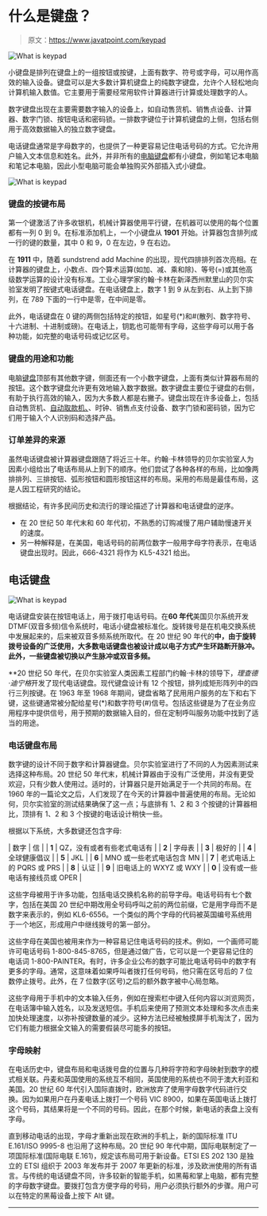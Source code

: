 # 什么是键盘？

> 原文：<https://www.javatpoint.com/keypad>

![What is keypad](img/3f9e151f4ccd9e1d08e69af7b0cfec68.png)

小键盘是排列在键盘上的一组按钮或按键，上面有数字、符号或字母，可以用作高效的输入设备。键盘可以是大多数计算机键盘上的纯数字键盘，允许个人轻松地向计算机输入数值。它主要用于需要经常用软件计算器进行计算或处理数字的人。

数字键盘出现在主要需要数字输入的设备上，如自动售货机、销售点设备、计算器、数字门锁、按钮电话和密码锁。一排数字键位于计算机键盘的上侧，包括右侧用于高效数据输入的独立数字键盘。

电话键盘通常是字母数字的，也提供了一种更容易记住电话号码的方式。它允许用户输入文本信息和姓名。此外，并非所有的[电脑键盘](https://www.javatpoint.com/computer-shortcut-keys)都有小键盘，例如笔记本电脑和笔记本电脑，因此小型电脑可能会单独购买外部插入式小键盘。

![What is keypad](img/be4ea51b47059fce24f220b5b06f849a.png)

### 键盘的按键布局

第一个键激活了许多收银机，机械计算器使用平行键，在机器可以使用的每个位置都有一列 0 到 9。在标准添加机上，一个小键盘从 **1901** 开始。计算器包含排列成一行的键的数量，其中 0 和 9，0 在左边，9 在右边。

在 **1911** 中，随着 sundstrend add Machine 的出现，现代四排排列首次亮相。在计算器的键盘上，小数点、四个算术运算(如加、减、乘和除)、等号(=)或其他高级数学运算的设计没有标准。工业心理学家约翰·卡林在新泽西州默里山的贝尔实验室发明了按键式电话键盘。在电话键盘上，数字 1 到 9 从左到右、从上到下排列，在 789 下面的一行中是零，在中间是零。

此外，电话键盘在 0 键的两侧包括特定的按钮，如星号(*)和#(散列、数字符号、十六进制、十进制或磅)。在电话上，钥匙也可能带有字母，这些字母可以用于各种功能，如完整的电话号码或记忆区号。

### 键盘的用途和功能

电脑[键盘](https://www.javatpoint.com/keyboard)顶部有其他数字键，侧面还有一个小数字键盘，上面有类似计算器布局的按钮。这个数字键盘允许更有效地输入数字数据。数字键盘主要位于键盘的右侧，有助于执行高效的输入，因为大多数人都是右撇子。键盘出现在许多设备上，包括自动售货机、[自动取款机、](https://www.javatpoint.com/atm-full-form)、时钟、销售点支付设备、数字门锁和密码锁，因为它们用于输入个人识别码和选择产品。

### 订单差异的来源

虽然电话键盘被计算器键盘跟随了将近三十年。约翰·卡林领导的贝尔实验室人为因素小组给出了电话布局从上到下的顺序。他们尝试了各种各样的布局，比如像两排排列、三排按钮、弧形按钮和圆形按钮这样的布局。采用的布局是最佳布局，这是人因工程研究的结论。

根据结论，有许多民间历史和流行的理论描述了计算器和电话键盘的逆序。

*   在 20 世纪 50 年代末和 60 年代初，不熟悉的订购减慢了用户辅助慢速开关的速度。
*   另一种解释是，在美国，电话号码的前两位数字一般用字母字符表示，在电话键盘出现时。因此，666-4321 将作为 KL5-4321 给出。

## 电话键盘

![What is keypad](img/ba8224e4d613dc637149217ba16b1c5d.png)

电话键盘安装在按钮电话上，用于拨打电话号码。在**60 年代**美国贝尔系统开发 DTMF(双音多频)信令系统时，电话小键盘被标准化。旋转拨号是在机电交换系统中发展起来的，后来被双音多频系统所取代。在 20 世纪 90 年代的**中，由于旋转拨号设备的广泛使用，大多数电话键盘也被设计成以电子方式产生环路断开脉冲。此外，一些键盘被切换以产生脉冲或双音多频。**

 **20 世纪 50 年代，在贝尔实验室人类因素工程部门约翰·卡林的领导下，*理查德·迪宁格*开发了现代电话键盘。现代键盘设计有 12 个按钮，排列成矩形阵列中的四行三列按键。在 1963 年至 1968 年期间，键盘省略了民用用户服务的左下和右下键，这些键通常被分配给星号(*)和数字符号(#)信号。包括这些键是为了在业务应用程序中提供信号，用于预期的数据输入目的，但在定制呼叫服务功能中找到了适当的用途。

### 电话键盘布局

数字键的设计不同于数字和计算器键盘。贝尔实验室进行了不同的人为因素测试来选择这种布局。20 世纪 50 年代末，机械计算器由于没有广泛使用，并没有更受欢迎，只有少数人使用过。适时的，计算器只是开始满足于一个共同的布局。在 1960 年的一篇论文之后，人们发现了在今天的计算器中普遍使用的布局。无论如何，贝尔实验室的测试结果确保了这一点；与底排有 1、2 和 3 个按键的计算器相比，顶排有 1、2 和 3 个按键的电话设计稍快一些。

根据以下系统，大多数键还包含字母:

| 数字 | 信 |
| **1** | QZ，没有或者有些老式电话有 |
| **2** | 字母表 |
| **3** | 极好的 |
| **4** | 全球健康倡议 |
| **5** | JKL |
| **6** | MNO 或一些老式电话包含 MN |
| **7** | 老式电话上的 PQRS 或 PRS |
| **8** | 认证 |
| **9** | 旧电话上的 WXYZ 或 WXY |
| **0** | 没有或一些电话有接线员或 OPER |

这些字母被用于许多功能，包括电话交换机名称的前导字母。电话号码有七个数字，包括在美国 20 世纪中期改用全号码呼叫之前的两位前缀，它是用字母而不是数字来表示的，例如 KL6-6556。一个类似的两个字母的代码被英国编号系统用于一个地区，形成用户中继线拨号的第一部分。

这些字母在美国也被用来作为一种容易记住电话号码的技术。例如，一个画师可能许可电话号码 1-800-845-8765，但是通过做广告，它可以是一个更容易记住的电话词 1-800-PAINTER。有时，许多企业公布的数字可能比电话号码中的数字有更多的字母。通常，这意味着如果呼叫者拨打任何号码，他只需在区号后的 7 位数停止拨号。此外，在 7 位数字(区号)之后的额外数字被中心局忽略。

这些字母用于手机中的文本输入任务，例如在搜索栏中键入任何内容以浏览网页，在电话簿中输入姓名，以及发送短信。手机后来使用了预测文本处理和多次点击来加快处理速度，以弥补按键数量的减少。这种方法已经被触摸屏手机淘汰了，因为它们有能力根据全文输入的需要假装尽可能多的按钮。

### 字母映射

在电话历史中，键盘布局和电话拨号盘的位置与几种将字符和字母映射到数字的模式相关联。丹麦和英国使用的系统互不相同，英国使用的系统也不同于澳大利亚和美国。20 世纪 60 年代引入国际直拨时，欧洲放弃了使用字母数字代码进行交换。因为如果用户在丹麦电话上拨打一个号码 VIC 8900，如果在英国电话上拨打这个号码，其结果将是一个不同的号码。因此，在那个时候，新电话的表盘上没有字母。

直到移动电话的出现，字母才重新出现在欧洲的手机上，新的国际标准 ITU E.161/ISO 9995-8 也沿用了这种布局。20 世纪 90 年代中期，国际电联制定了一项国际标准(国际电联 E.161)，规定该布局可用于新设备。ETSI ES 202 130 是独立的 ETSI 组织于 2003 年发布并于 2007 年更新的标准，涉及欧洲使用的所有语言。与传统的电话键盘不同，许多较新的智能手机，如黑莓和掌上电脑，都有完整的字母数字键盘。要拨打包含方便字母的号码，用户必须执行额外的步骤。用户可以在特定的黑莓设备上按下 Alt 键。

* * ***